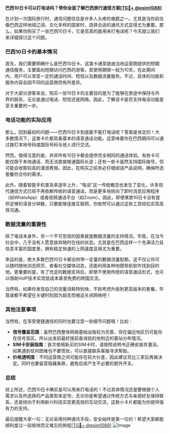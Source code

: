 **巴西10日卡可以打电话吗？带你全面了解巴西旅行通信方案[[TG💪+ @esim1088](https://t.me/s/esim1088)]**

在计划一次国际旅行时，通信问题往往是许多人头疼的难题之一。尤其是当你前往像巴西这样地域辽阔、文化多样的国家时，选择合适的通讯方式显得尤为重要。那么，如果你购买了一张巴西10日卡，它是否真的能用来打电话呢？今天就让我们来详细探讨这个问题。

### 巴西10日卡的基本情况

首先，我们需要明确什么是巴西10日卡。这类卡通常是由当地运营商提供的短期通信服务，主要面向短期访问巴西的游客。其使用期限一般为10天，在此期间内，用户可以享受一定的通话时间、短信以及数据流量服务。不过，具体的功能和服务内容会因不同的运营商而有所差异。

对于大部分游客来说，购买一张10日卡的主要目的是为了能够在旅途中保持与外界的联系，无论是通过电话、短信还是网络。因此，了解该卡是否支持电话功能是至关重要的一步。

### 电话功能的实际应用

那么，回到最初的问题——巴西10日卡到底能不能打电话呢？答案是肯定的！大多数情况下，这类卡片都具备基本的语音通话功能。这意味着你在巴西期间可以通过拨打本地号码或国际号码与他人进行交流。

然而，值得注意的是，并非所有10日卡都会提供完全相同的通话体验。有些卡可能仅限于本地通话，而无法直接拨通国际长途；还有一些卡虽然支持国际拨号，但可能会收取较高的漫游费用。因此，在购买之前务必仔细阅读产品说明，确保所选套餐符合你的需求。

此外，随着智能手机普及率逐年上升，“电话”这一传统概念也发生了变化。许多现代通信方式已经不再依赖传统的语音通话，而是更多地转向了即时消息应用程序（如WhatsApp）或者视频通话平台（如Zoom）。因此，即便某款10日卡没有提供足够的语音分钟数，只要能够连接互联网，你依然可以通过这些工具轻松实现高效沟通。

### 数据流量的重要性

除了电话本身外，另一个不可忽视的因素就是数据流量的支持情况。毕竟，在当今社会中，几乎没有人愿意放弃随时在线的状态。尤其是在巴西这样一个充满活力且信息丰富的国度里，拥有稳定快速的上网速度显得尤为重要。

幸运的是，绝大多数巴西10日卡都会附带一定量的数据流量配额。这不仅让你可以随时随地浏览网页、查看社交媒体动态，还能利用各种地图导航软件找到目的地。更重要的是，有了充足的数据支持后，即使不使用传统的语音通话形式，也可以借助VoIP技术实现低成本甚至免费的跨国交流。

当然啦，如果你发现自己的流量消耗特别快，不妨考虑升级到更高版本的套餐。毕竟谁都不希望在关键时刻因为超支而被迫关闭网络吧！

### 其他注意事项

当然啦，在享受便捷通信的同时也要注意一些细节问题哦！比如：

- **信号覆盖范围**：虽然巴西整体网络基础设施较为完善，但在偏远地区仍可能存在信号盲区。所以出发前最好提前查询目的地附近的基站分布情况。
- **SIM卡安装指南**：首次使用新买的SIM卡时，请按照说明书正确安装并激活。如果遇到任何困难也不要慌张，可以直接联系客服寻求帮助。
- **价格透明度**：不同运营商之间可能存在较大价差，因此建议货比三家后再做决定。同时也要留意隐藏条款，避免后续产生不必要的额外开支。

### 总结

综上所述，巴西10日卡确实是可以用来打电话的！不过具体情况还是要根据个人需求以及所选择的产品类型来定夺。无论你是希望通过传统方式与亲朋好友保持联系，还是倾向于利用新兴科技实现更高效的互动交流，这款小卡片都能为你提供强有力的支持。

最后提醒大家一句：无论采用何种通讯手段，安全始终是第一位的！希望大家都能顺利度过一段愉快而又难忘的旅程[[TG💪+ @esim1088](https://t.me/s/esim1088)] ![Image](https://i.postimg.cc/4NQfJmqS/Snipaste-2025-05-13-00-14-12.png)